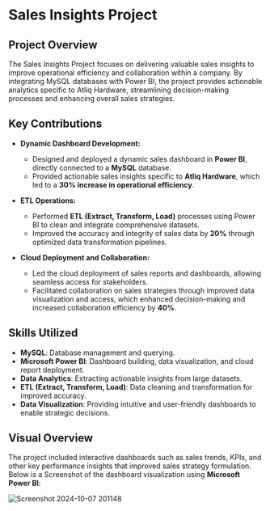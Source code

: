 # Sales Insights Project

## Project Overview
The Sales Insights Project focuses on delivering valuable sales insights to improve operational efficiency and collaboration within a company. By integrating MySQL databases with Power BI, the project provides actionable analytics specific to Atliq Hardware, streamlining decision-making processes and enhancing overall sales strategies.

## Key Contributions
- **Dynamic Dashboard Development:**
    - Designed and deployed a dynamic sales dashboard in **Power BI**, directly connected to a **MySQL** database.
    - Provided actionable sales insights specific to **Atliq Hardware**, which led to a **30% increase in operational efficiency**.
  
- **ETL Operations:**
    - Performed **ETL (Extract, Transform, Load)** processes using Power BI to clean and integrate comprehensive datasets.
    - Improved the accuracy and integrity of sales data by **20%** through optimized data transformation pipelines.
  
- **Cloud Deployment and Collaboration:**
    - Led the cloud deployment of sales reports and dashboards, allowing seamless access for stakeholders.
    - Facilitated collaboration on sales strategies through improved data visualization and access, which enhanced decision-making and increased collaboration efficiency by **40%**.

## Skills Utilized
- **MySQL**: Database management and querying.
- **Microsoft Power BI**: Dashboard building, data visualization, and cloud report deployment.
- **Data Analytics**: Extracting actionable insights from large datasets.
- **ETL (Extract, Transform, Load)**: Data cleaning and transformation for improved accuracy.
- **Data Visualization**: Providing intuitive and user-friendly dashboards to enable strategic decisions.

## Visual Overview
The project included interactive dashboards such as sales trends, KPIs, and other key performance insights that improved sales strategy formulation. Below is a Screenshot of the dashboard visualization using **Microsoft Power BI**:

![Screenshot 2024-10-07 201148](https://github.com/user-attachments/assets/384952e2-6a42-4a09-b54f-a4019a161be7)
